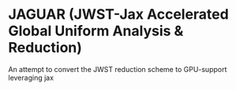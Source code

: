 # JAGUAR (JWST-Jax Accelerated Global Uniform Analysis & Reduction)

An attempt to convert the JWST reduction scheme to GPU-support leveraging jax
